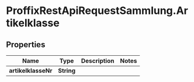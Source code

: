 # ProffixRestApiRequestSammlung.Artikelklasse

## Properties
Name | Type | Description | Notes
------------ | ------------- | ------------- | -------------
**artikelklasseNr** | **String** |  | 


